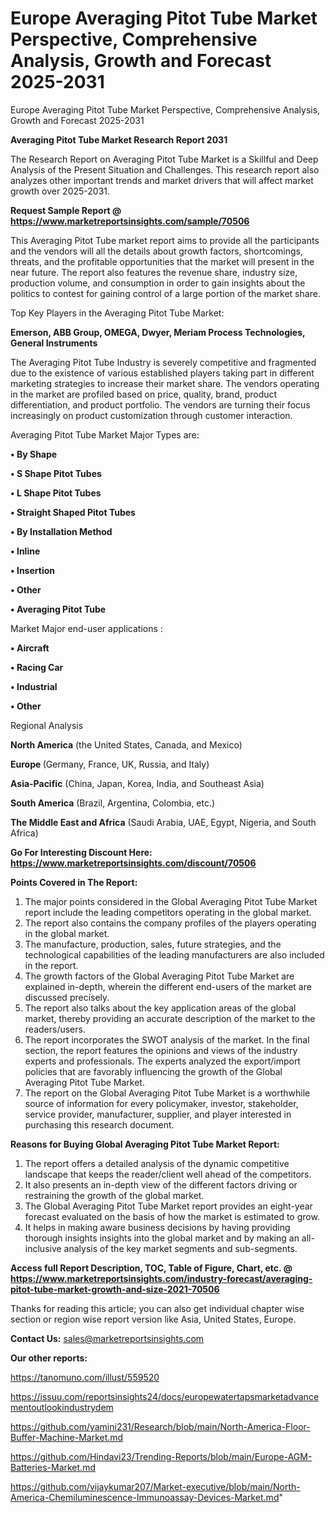 # Europe Averaging Pitot Tube Market Perspective, Comprehensive Analysis, Growth and Forecast 2025-2031
Europe Averaging Pitot Tube Market Perspective, Comprehensive Analysis, Growth and Forecast 2025-2031

<strong>Averaging Pitot Tube Market Research Report 2031</strong>

The Research Report on Averaging Pitot Tube Market is a Skillful and Deep Analysis of the Present Situation and Challenges. This research report also analyzes other important trends and market drivers that will affect market growth over 2025-2031.

<strong>Request Sample Report @ <a href=https://www.marketreportsinsights.com/sample/70506>https://www.marketreportsinsights.com/sample/70506</a></strong>

This Averaging Pitot Tube market report aims to provide all the participants and the vendors will all the details about growth factors, shortcomings, threats, and the profitable opportunities that the market will present in the near future. The report also features the revenue share, industry size, production volume, and consumption in order to gain insights about the politics to contest for gaining control of a large portion of the market share.

Top Key Players in the Averaging Pitot Tube Market:

<strong>Emerson, ABB Group, OMEGA, Dwyer, Meriam Process Technologies, General Instruments</strong>

The Averaging Pitot Tube Industry is severely competitive and fragmented due to the existence of various established players taking part in different marketing strategies to increase their market share. The vendors operating in the market are profiled based on price, quality, brand, product differentiation, and product portfolio. The vendors are turning their focus increasingly on product customization through customer interaction.

Averaging Pitot Tube Market Major Types are:

<strong>• By Shape

• S Shape Pitot Tubes

• L Shape Pitot Tubes

• Straight Shaped Pitot Tubes

• By Installation Method

• Inline

• Insertion

• Other

• Averaging Pitot Tube</strong>

Market Major end-user applications :

<strong>• Aircraft

• Racing Car

• Industrial

• Other</strong>

Regional Analysis

</u><strong><b>North America</b></strong> (the United States, Canada, and Mexico)

<strong><b>Europe </b></strong>(Germany, France, UK, Russia, and Italy)

<strong><b>Asia-Pacific</b></strong> (China, Japan, Korea, India, and Southeast Asia)

<strong><b>South America</b></strong> (Brazil, Argentina, Colombia, etc.)

<strong><b>The Middle East and Africa</b></strong> (Saudi Arabia, UAE, Egypt, Nigeria, and South Africa)

<strong>Go For Interesting Discount Here: <a href=https://www.marketreportsinsights.com/discount/70506>https://www.marketreportsinsights.com/discount/70506</a></strong>

<strong>Points Covered in The Report:</strong>
<ol>
  <li>The major points considered in the Global Averaging Pitot Tube Market report include the leading competitors operating in the global market.</li>
  <li>The report also contains the company profiles of the players operating in the global market.</li>
  <li>The manufacture, production, sales, future strategies, and the technological capabilities of the leading manufacturers are also included in the report.</li>
  <li>The growth factors of the Global Averaging Pitot Tube Market are explained in-depth, wherein the different end-users of the market are discussed precisely.</li>
  <li>The report also talks about the key application areas of the global market, thereby providing an accurate description of the market to the readers/users.</li>
  <li>The report incorporates the SWOT analysis of the market. In the final section, the report features the opinions and views of the industry experts and professionals. The experts analyzed the export/import policies that are favorably influencing the growth of the Global Averaging Pitot Tube Market.</li>
  <li>The report on the Global Averaging Pitot Tube Market is a worthwhile source of information for every policymaker, investor, stakeholder, service provider, manufacturer, supplier, and player interested in purchasing this research document.</li>
</ol>
<strong>Reasons for Buying Global Averaging Pitot Tube Market Report:</strong>

<ol>
  <li>The report offers a detailed analysis of the dynamic competitive landscape that keeps the reader/client well ahead of the competitors.</li>
  <li>It also presents an in-depth view of the different factors driving or restraining the growth of the global market.</li>
  <li>The Global Averaging Pitot Tube Market report provides an eight-year forecast evaluated on the basis of how the market is estimated to grow.</li>
  <li>It helps in making aware business decisions by having providing thorough insights insights into the global market and by making an all-inclusive analysis of the key market segments and sub-segments.</li>
</ol>
<strong>Access full Report Description, TOC, Table of Figure, Chart, etc. @ <a href=https://www.marketreportsinsights.com/industry-forecast/averaging-pitot-tube-market-growth-and-size-2021-70506>https://www.marketreportsinsights.com/industry-forecast/averaging-pitot-tube-market-growth-and-size-2021-70506</a></strong>


Thanks for reading this article; you can also get individual chapter wise section or region wise report version like Asia, United States, Europe.

<strong>Contact Us:</strong>
sales@marketreportsinsights.com

<strong>Our other reports:</strong>

<a href=https://tanomuno.com/illust/559520>https://tanomuno.com/illust/559520</a>

<a href=https://issuu.com/reportsinsights24/docs/europewatertapsmarketadvancementoutlookindustrydem>https://issuu.com/reportsinsights24/docs/europewatertapsmarketadvancementoutlookindustrydem</a>

<a href=https://github.com/yamini231/Research/blob/main/North-America-Floor-Buffer-Machine-Market.md>https://github.com/yamini231/Research/blob/main/North-America-Floor-Buffer-Machine-Market.md</a>

<a href=https://github.com/Hindavi23/Trending-Reports/blob/main/Europe-AGM-Batteries-Market.md>https://github.com/Hindavi23/Trending-Reports/blob/main/Europe-AGM-Batteries-Market.md</a>

<a href=https://github.com/vijaykumar207/Market-executive/blob/main/North-America-Chemiluminescence-Immunoassay-Devices-Market.md>https://github.com/vijaykumar207/Market-executive/blob/main/North-America-Chemiluminescence-Immunoassay-Devices-Market.md</a>"
